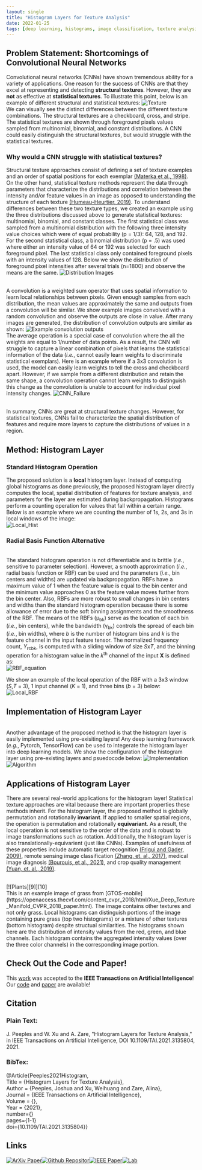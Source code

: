 ```yaml
---
layout: single
title: "Histogram Layers for Texture Analysis"
date: 2022-01-25
tags: [deep learning, histograms, image classification, texture analysis]
---
```


## Problem Statement: Shortcomings of Convolutional Neural Networks
Convolutional neural networks (CNNs) have shown tremendous ability for a variety of applications.  One reason for the success of CNNs are that they excel at representing and detecting **structural textures**. However, they are **not** as effective at **statistical textures**. To illustrate this point, below is an example of different structural and statistical textures:
![Texture](/images/Textures_v2.jpg)
<br/>We can visually see the distinct differences between the different texture combinations. The structural textures are a checkboard, cross, and stripe. The statistical textures are shown through foreground pixels values sampled from multinomial, binomial, and constant distributions. A CNN could easily distinguish the structural textures, but would struggle with the statistical textures. 

### Why would a CNN struggle with statistical textures?
Structural texture approaches consist of defining a set of texture examples and an order of spatial positions for each exemplar [(Materka et al., 1998)](https://www.researchgate.net/profile/Andrzej-Materka/publication/249723259_Texture_Analysis_Methods_-_A_Review/links/02e7e51ef8d539a9da000000/Texture-Analysis-Methods-A-Review.pdf). On the other hand, statistical texture methods represent the data through parameters that characterize the distributions and correlation between the intensity and/or feature values in an image as opposed to understanding the structure of each texture [(Humeau-Heurtier, 2019)](https://ieeexplore.ieee.org/abstract/document/8600329). To understand differences between these two texture types, we created an example using the three distributions discussed above to generate statistical textures: multinomial, binomial, and constant classes. The first statistical class was sampled from a multinomial distribution with the following three intensity value choices which were of equal probability (p = 1/3): 64, 128, and 192. For the second statistical class, a binomial distribution (p = .5) was used where either an intensity value of 64 or 192 was selected for each foreground pixel. The last statistical class only contained foreground pixels with an intensity values of 128. Below we show the distribution of foreground pixel intensities after several trials (n=1800) and observe the means are the same. 
![Distribution Images](/images/Distributions.JPG)

<br/>A convolution is a weighted sum operator that uses spatial information to learn local relationships between pixels. Given enough samples from each distribution, the mean values are approximately the same and outputs from a convolution will be similar. We show example images convolved with a random convolution and observe the outputs are close in value. After many images are generated, the distribution of convolution outputs are similar as shown:
![Example convolution outputs](/images/Sampling_v2.gif)
<br/>The average operation is a special case of convolution where the all the weights are equal to 1/number of data points. As a result, the CNN will struggle to capture a linear combination of pixels that learns the statistical information of the data (*i.e.*, cannot easily learn weights to discriminate statistical exemplars). Here is an example where if a 3x3 convolution is used, the model can easily learn weights to tell the cross and checkboard apart. However, if we sample from a different distribution and retain the same shape, a convolution operation cannot learn weights to distinguish this change as the convolution is unable to account for individual pixel intensity changes.
![CNN_Failure](/images/CNN_Failure_v2.jpg) 

<br/>In summary, CNNs are great at structural texture changes. However, for statistical textures, CNNs fail to characterize the spatial distribution of features and require more layers to capture the distributions of values in a region. 

## Method: Histogram Layer
### Standard Histogram Operation
The proposed solution is a **local** histogram layer. Instead of computing global histograms as done previously, the proposed histogram layer directly computes the local, spatial distribution of features for texture analysis, and parameters for the layer are estimated during backpropagation. Histograms perform a counting operation for values that fall within a certain range. Below is an example where we are counting the number of 1s, 2s, and 3s in local windows of the image:
<br/>![Local_Hist](/images/Stand_Hist.gif)

### Radial Basis Function Alternative 
<br/> The standard histogram operation is not differentiable and is brittle (*i.e.*, sensitive to parameter selection). However, a smooth approximation (*i.e.*, radial basis function or RBF) can be used and the parameters (*i.e.*, bin centers and widths) are updated via backpropagation. RBFs have a maximum value of 1 when the feature value is equal to the bin center and the minimum value approaches 0 as the feature value moves further from the bin center. Also, RBFs are more robust to small changes in bin centers and widths than the standard histogram operation because there is some allowance of error due to the soft binning assignments and the smoothness of the RBF. The means of the RBFs (&mu;<sub>bk</sub>) serve as the location of each bin (*i.e.*, bin centers), while the bandwidth (&gamma;<sub>bk</sub>) controls the spread of each bin (*i.e.*, bin widths), where *b* is the number of histogram bins and *k* is the feature channel in the input feature tensor. The normalized frequency count, *Y*<sub>rcbk</sub>, is computed with a sliding window of size *S*x*T*, and the binning operation for a histogram value in the *k*<sup>th</sup> channel of the input **X** is defined as:
<br/>![RBF_equation](/images/RBF_annotated.png)

We show an example of the local operation of the RBF with a 3x3 window (*S*,*T* = 3), 1 input channel (*K* = 1), and three bins (*b* = 3) below:
<br/>![Local_RBF](/images/RBF_Hist.gif)

## Implementation of Histogram Layer
<br/> Another advantage of the proposed method is that the histogram layer is easily implemented using pre-exisiting layers! Any deep learning framework (*e.g.*, Pytorch, TensorFlow) can be used to integerate the histogram layer into deep learning models. We show the configuration of the histogram layer using pre-existing layers and psuedocode below:
![Implementation](/images/Implementation_v2.png)
![Algorithm](/images/algorithm.jpg)

## Applications of Histogram Layer
There are several real-world applications for the histogram layer! Statistical texture approaches are vital because there are important properties these methods inherit. For the histogram layer, the proposed method is globally permutation and rotationally **invariant**. If applied to smaller spatial regions, the operation is permutation and rotationally **equivariant**. As a result, the local operation is not sensitive to the order of the data and is robust to image transformations such as rotation. Additionally, the histogram layer is also translationally-equivarient (just like CNNs). Examples of usefulness of these properties include automatic target recognition [(Frigui and Gader, 2009)](https://ieeexplore.ieee.org/document/4610973), remote sensing image classification [(Zhang, et. al., 2017)](https://www.mdpi.com/1424-8220/17/7/1474/htm), medical image diagnosis [(Bourouis, et al., 2021)](https://ieeexplore.ieee.org/abstract/document/9324838), and crop quality management [(Yuan, et. al., 2019)](https://www.nature.com/articles/s41598-019-50480-x).

<br/>
[![Plants][9]][10]
<br/> This is an example image of grass from [GTOS-mobile](https://openaccess.thecvf.com/content_cvpr_2018/html/Xue_Deep_Texture_Manifold_CVPR_2018_paper.html). The image contains other textures and not only grass. Local histograms can distinguish portions of the image containing pure grass (top two histograms) or a mixture of other textures (bottom histogram) despite structual similarities. The histograms shown here are the distribution of intensity values from the red, green, and blue channels. Each histogram contains the aggregated intensity values (over the three color channels) in the corresponding image portion.


## Check Out the Code and Paper!
This [work](https://ieeexplore.ieee.org/document/9652037) was accepted to the **IEEE Transactions on Artificial Intelligence**! Our [code](https://github.com/GatorSense/Histogram_Layer) and [paper](https://arxiv.org/abs/2001.00215) are available! 

## Citation

### Plain Text:

J. Peeples and W. Xu and A. Zare, "Histogram Layers for Texture Analysis," 
in IEEE Transactions on Artificial Intelligence, DOI 10.1109/TAI.2021.3135804, 2021.

### BibTex:

@Article{Peeples2021Histogram,<br>
Title = {Histogram Layers for Texture Analysis},<br>
Author = {Peeples, Joshua and Xu, Weihuang  and Zare, Alina},<br>
Journal = {IEEE Transactions on Artificial Intelligence},<br>
Volume = {},<br>
Year = {2021},<br>
number={}<br>
pages={1-1}<br>
doi={10.1109/TAI.2021.3135804}}


## Links
<!-- [![alt text](image link)](web link) -->
[![ArXiv Paper][1]][2][![Github Repositor][3]][4][![IEEE Paper][5]][6][![Lab][7]][8]

[1]: /images/arxiv_25.jpg
[2]: https://arxiv.org/abs/2001.00215
[3]: /images/code_25.png
[4]: https://github.com/GatorSense/Histogram_Layer
[5]: /images/ieee_50.jpg
[6]: https://ieeexplore.ieee.org/document/9652037
[7]: /images/logo_50.png
[8]: https://faculty.eng.ufl.edu/machine-learning
[9]: /images/HistTextures_2.PNG
[10]: https://arxiv.org/pdf/2001.00215.pdf

<!-- [![ArXiv Paper](/images/arxiv.jpg"ArXiv Paper")](https://arxiv.org/abs/2001.00215)
[![Github Repository](/images/code.png"Code")](https://github.com/GatorSense/Histogram_Layer)
[![IEEE Paper](/images/ieee.jpg"IEEE Transactions on AI Paper")](https://ieeexplore.ieee.org/document/9652037)
[![Lab](/images/logo.png"GatorSense Lab Website")](https://faculty.eng.ufl.edu/machine-learning) -->



